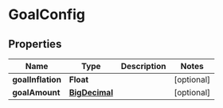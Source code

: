 
# GoalConfig

## Properties
Name | Type | Description | Notes
------------ | ------------- | ------------- | -------------
**goalInflation** | **Float** |  |  [optional]
**goalAmount** | [**BigDecimal**](BigDecimal.md) |  |  [optional]



